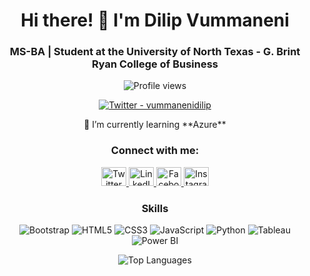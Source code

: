 
<h1 align="center">Hi there! 👋 I'm Dilip Vummaneni</h1>
<h3 align="center">MS-BA | Student at the University of North Texas - G. Brint Ryan College of Business</h3>

<p align="center">
  <img src="https://komarev.com/ghpvc/?username=vummanenidilip&label=Profile%20views&color=0e75b6&style=flat" alt="Profile views" />
</p>

<p align="center">
  <a href="https://twitter.com/vummanenidilip" target="_blank">
    <img src="https://img.shields.io/twitter/follow/vummanenidilip?logo=twitter&style=for-the-badge" alt="Twitter - vummanenidilip" />
  </a>
</p>

<p align="center">
  🌱 I’m currently learning **Azure**
</p>

<h3 align="center">Connect with me:</h3>
<p align="center">
  <a href="https://twitter.com/vummanenidilip" target="_blank">
    <img src="https://raw.githubusercontent.com/rahuldkjain/github-profile-readme-generator/master/src/images/icons/Social/twitter.svg" alt="Twitter" height="30" width="40" />
  </a>
  <a href="https://linkedin.com/in/vummanenidilip" target="_blank">
    <img src="https://raw.githubusercontent.com/rahuldkjain/github-profile-readme-generator/master/src/images/icons/Social/linked-in-alt.svg" alt="LinkedIn" height="30" width="40" />
  </a>
  <a href="https://fb.com/vummanenidilip" target="_blank">
    <img src="https://raw.githubusercontent.com/rahuldkjain/github-profile-readme-generator/master/src/images/icons/Social/facebook.svg" alt="Facebook" height="30" width="40" />
  </a>
  <a href="https://instagram.com/dilip_vummaneni" target="_blank">
    <img src="https://raw.githubusercontent.com/rahuldkjain/github-profile-readme-generator/master/src/images/icons/Social/instagram.svg" alt="Instagram" height="30" width="40" />
  </a>
</p>

<h3 align="center">Skills</h3>
<p align="center">
  <img src="https://img.shields.io/badge/Bootstrap-%23563D7C.svg?style=for-the-badge&logo=bootstrap&logoColor=white" alt="Bootstrap" />
  <img src="https://img.shields.io/badge/HTML5-E34F26?style=for-the-badge&logo=html5&logoColor=white" alt="HTML5" />
  <img src="https://img.shields.io/badge/CSS3-%231572B6.svg?style=for-the-badge&logo=css3&logoColor=white" alt="CSS3" />
  <img src="https://img.shields.io/badge/JavaScript-%23F7DF1E.svg?style=for-the-badge&logo=javascript&logoColor=black" alt="JavaScript" />
  <img src="https://img.shields.io/badge/Python-%2314354C.svg?style=for-the-badge&logo=python&logoColor=white" alt="Python" />
  <img src="https://img.shields.io/badge/Tableau-E97627?style=for-the-badge&logo=Tableau&logoColor=white" alt="Tableau" />
  <img src="https://img.shields.io/badge/Power%20BI-F2C811?style=for-the-badge&logo=Power%20BI&logoColor=black" alt="Power BI" />
</p>

<p align="center">
  <img align="center" src="https://github-readme-stats.vercel.app/api/top-langs?username=vummanenidilip&show_icons=true&locale=en&layout=compact" alt="Top Languages" />
</p>


```
